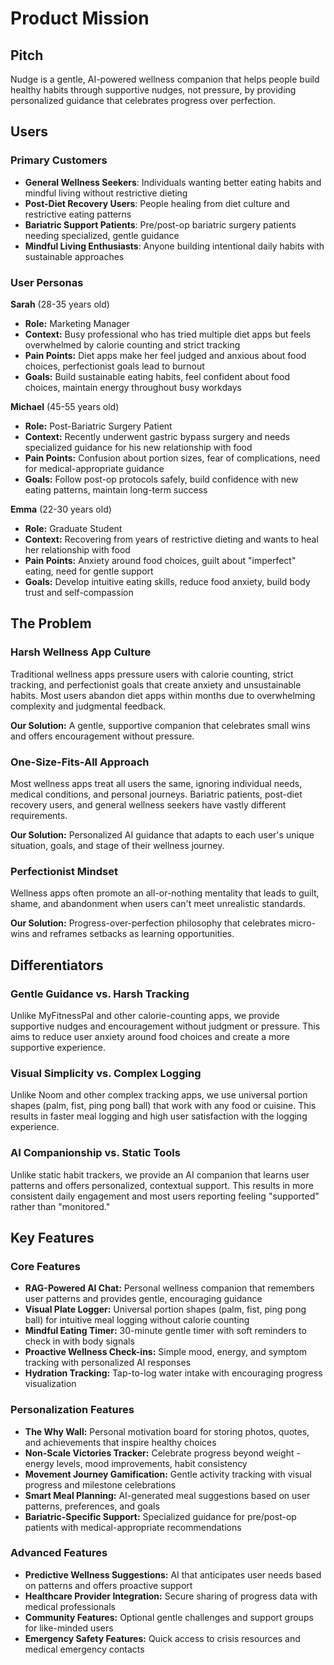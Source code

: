 # Product Mission

## Pitch

Nudge is a gentle, AI-powered wellness companion that helps people build healthy habits through supportive nudges, not pressure, by providing personalized guidance that celebrates progress over perfection.

## Users

### Primary Customers

- **General Wellness Seekers**: Individuals wanting better eating habits and mindful living without restrictive dieting
- **Post-Diet Recovery Users**: People healing from diet culture and restrictive eating patterns
- **Bariatric Support Patients**: Pre/post-op bariatric surgery patients needing specialized, gentle guidance
- **Mindful Living Enthusiasts**: Anyone building intentional daily habits with sustainable approaches

### User Personas

**Sarah** (28-35 years old)
- **Role:** Marketing Manager
- **Context:** Busy professional who has tried multiple diet apps but feels overwhelmed by calorie counting and strict tracking
- **Pain Points:** Diet apps make her feel judged and anxious about food choices, perfectionist goals lead to burnout
- **Goals:** Build sustainable eating habits, feel confident about food choices, maintain energy throughout busy workdays

**Michael** (45-55 years old)
- **Role:** Post-Bariatric Surgery Patient
- **Context:** Recently underwent gastric bypass surgery and needs specialized guidance for his new relationship with food
- **Pain Points:** Confusion about portion sizes, fear of complications, need for medical-appropriate guidance
- **Goals:** Follow post-op protocols safely, build confidence with new eating patterns, maintain long-term success

**Emma** (22-30 years old)
- **Role:** Graduate Student
- **Context:** Recovering from years of restrictive dieting and wants to heal her relationship with food
- **Pain Points:** Anxiety around food choices, guilt about "imperfect" eating, need for gentle support
- **Goals:** Develop intuitive eating skills, reduce food anxiety, build body trust and self-compassion

## The Problem

### Harsh Wellness App Culture

Traditional wellness apps pressure users with calorie counting, strict tracking, and perfectionist goals that create anxiety and unsustainable habits. Most users abandon diet apps within months due to overwhelming complexity and judgmental feedback.

**Our Solution:** A gentle, supportive companion that celebrates small wins and offers encouragement without pressure.

### One-Size-Fits-All Approach

Most wellness apps treat all users the same, ignoring individual needs, medical conditions, and personal journeys. Bariatric patients, post-diet recovery users, and general wellness seekers have vastly different requirements.

**Our Solution:** Personalized AI guidance that adapts to each user's unique situation, goals, and stage of their wellness journey.

### Perfectionist Mindset

Wellness apps often promote an all-or-nothing mentality that leads to guilt, shame, and abandonment when users can't meet unrealistic standards.

**Our Solution:** Progress-over-perfection philosophy that celebrates micro-wins and reframes setbacks as learning opportunities.

## Differentiators

### Gentle Guidance vs. Harsh Tracking

Unlike MyFitnessPal and other calorie-counting apps, we provide supportive nudges and encouragement without judgment or pressure. This aims to reduce user anxiety around food choices and create a more supportive experience.

### Visual Simplicity vs. Complex Logging

Unlike Noom and other complex tracking apps, we use universal portion shapes (palm, fist, ping pong ball) that work with any food or cuisine. This results in faster meal logging and high user satisfaction with the logging experience.

### AI Companionship vs. Static Tools

Unlike static habit trackers, we provide an AI companion that learns user patterns and offers personalized, contextual support. This results in more consistent daily engagement and most users reporting feeling "supported" rather than "monitored."

## Key Features

### Core Features

- **RAG-Powered AI Chat:** Personal wellness companion that remembers user patterns and provides gentle, encouraging guidance
- **Visual Plate Logger:** Universal portion shapes (palm, fist, ping pong ball) for intuitive meal logging without calorie counting
- **Mindful Eating Timer:** 30-minute gentle timer with soft reminders to check in with body signals
- **Proactive Wellness Check-ins:** Simple mood, energy, and symptom tracking with personalized AI responses
- **Hydration Tracking:** Tap-to-log water intake with encouraging progress visualization

### Personalization Features

- **The Why Wall:** Personal motivation board for storing photos, quotes, and achievements that inspire healthy choices
- **Non-Scale Victories Tracker:** Celebrate progress beyond weight - energy levels, mood improvements, habit consistency
- **Movement Journey Gamification:** Gentle activity tracking with visual progress and milestone celebrations
- **Smart Meal Planning:** AI-generated meal suggestions based on user patterns, preferences, and goals
- **Bariatric-Specific Support:** Specialized guidance for pre/post-op patients with medical-appropriate recommendations

### Advanced Features

- **Predictive Wellness Suggestions:** AI that anticipates user needs based on patterns and offers proactive support
- **Healthcare Provider Integration:** Secure sharing of progress data with medical professionals
- **Community Features:** Optional gentle challenges and support groups for like-minded users
- **Emergency Safety Features:** Quick access to crisis resources and medical emergency contacts
